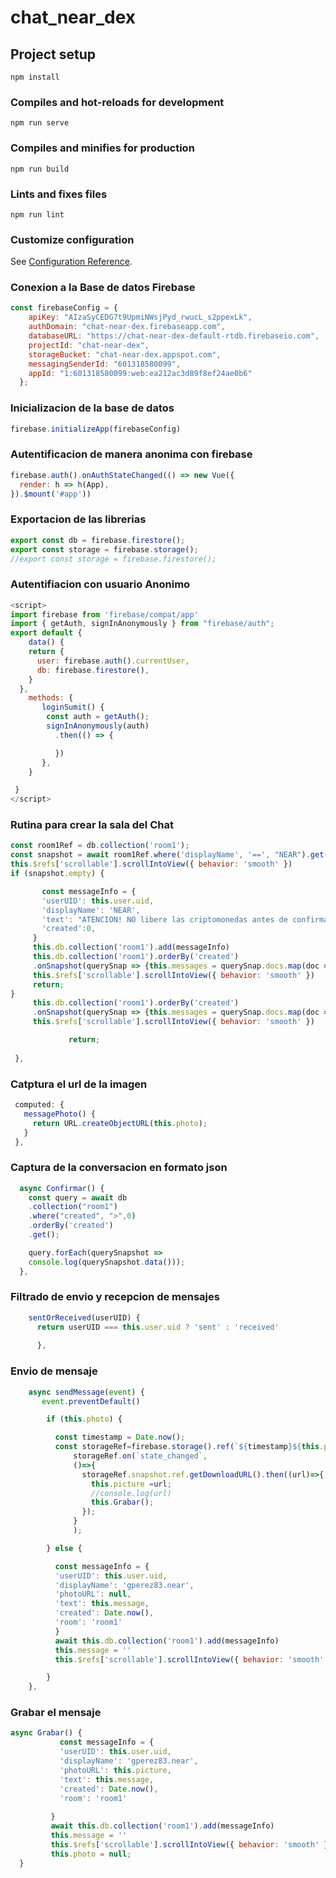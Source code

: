 # chat_near_dex

## Project setup
```
npm install
```

### Compiles and hot-reloads for development
```
npm run serve
```

### Compiles and minifies for production
```
npm run build
```

### Lints and fixes files
```
npm run lint
```

### Customize configuration
See [Configuration Reference](https://cli.vuejs.org/config/).

### Conexion a la Base de datos Firebase 

```javascript
const firebaseConfig = {
    apiKey: "AIzaSyCEDG7t9UpmiNWsjPyd_rwucL_s2ppexLk",
    authDomain: "chat-near-dex.firebaseapp.com",
    databaseURL: "https://chat-near-dex-default-rtdb.firebaseio.com",
    projectId: "chat-near-dex",
    storageBucket: "chat-near-dex.appspot.com",
    messagingSenderId: "601318580099",
    appId: "1:601318580099:web:ea212ac3d89f8ef24ae0b6"
  };
```
  
### Inicializacion de la base de datos
```javascript
firebase.initializeApp(firebaseConfig)
```

### Autentificacion de manera anonima con firebase
```javascript
firebase.auth().onAuthStateChanged(() => new Vue({
  render: h => h(App),
}).$mount('#app'))
```

### Exportacion de las librerias
```javascript
export const db = firebase.firestore();
export const storage = firebase.storage();
//export const storage = firebase.firestore();
```

### Autentifiacion con usuario Anonimo

```javascript
<script>
import firebase from 'firebase/compat/app'
import { getAuth, signInAnonymously } from "firebase/auth";
export default {
    data() {
    return {
      user: firebase.auth().currentUser,
      db: firebase.firestore(),
    }
  },
    methods: {
       loginSumit() {
        const auth = getAuth();
        signInAnonymously(auth)
          .then(() => {

          })
       }, 
    }    

 }
</script>
```

 ### Rutina para crear la sala del Chat
   
 ```javascript
 const room1Ref = db.collection('room1');
 const snapshot = await room1Ref.where('displayName', '==', "NEAR").get();
 this.$refs['scrollable'].scrollIntoView({ behavior: 'smooth' })
 if (snapshot.empty) {

        const messageInfo = {
        'userUID': this.user.uid,
        'displayName': 'NEAR',
        'text': "ATENCION! NO libere las criptomonedas antes de confirmar si el dinero llegó a su cuenta de pago (balance disponible).",
        'created':0,
      }      
      this.db.collection('room1').add(messageInfo)
      this.db.collection('room1').orderBy('created')
      .onSnapshot(querySnap => {this.messages = querySnap.docs.map(doc => doc.data())})
      this.$refs['scrollable'].scrollIntoView({ behavior: 'smooth' })
      return;  
}
      this.db.collection('room1').orderBy('created')
      .onSnapshot(querySnap => {this.messages = querySnap.docs.map(doc => doc.data())})
      this.$refs['scrollable'].scrollIntoView({ behavior: 'smooth' })

    		  return;
      
  },
```

### Catptura el url de la imagen
 ```javascript
  computed: {
    messagePhoto() {
      return URL.createObjectURL(this.photo);
    }
  },
  ```
  
 ### Captura de la conversacion en formato json
 
  ```javascript
    async Confirmar() {
      const query = await db
      .collection("room1")
      .where("created", ">",0)
      .orderBy('created')
      .get();

      query.forEach(querySnapshot => 
      console.log(querySnapshot.data()));      
    },   
  ```

### Filtrado de envio y recepcion de mensajes
```javascript
    sentOrReceived(userUID) {
      return userUID === this.user.uid ? 'sent' : 'received'
      
      },
  ```
 
### Envio de mensaje
```javascript
    async sendMessage(event) {
       event.preventDefault()

        if (this.photo) {

          const timestamp = Date.now();
          const storageRef=firebase.storage().ref(`${timestamp}${this.photo.name}`).put(this.photo);
              storageRef.on(`state_changed`,
              ()=>{
                storageRef.snapshot.ref.getDownloadURL().then((url)=>{
                  this.picture =url;
                  //console.log(url)
                  this.Grabar();
                });
              }
              );

        } else {

          const messageInfo = {
          'userUID': this.user.uid,
          'displayName': 'gperez83.near',
          'photoURL': null,
          'text': this.message,
          'created': Date.now(),
          'room': 'room1'
          }
          await this.db.collection('room1').add(messageInfo)
          this.message = ''
          this.$refs['scrollable'].scrollIntoView({ behavior: 'smooth' })

        }
    },
 ```
 
 ### Grabar el mensaje
 
 ```javascript
 async Grabar() {      
            const messageInfo = {
            'userUID': this.user.uid,
            'displayName': 'gperez83.near',
            'photoURL': this.picture,
            'text': this.message,
            'created': Date.now(),
            'room': 'room1'
            
          }
          await this.db.collection('room1').add(messageInfo)
          this.message = ''
          this.$refs['scrollable'].scrollIntoView({ behavior: 'smooth' })
          this.photo = null;
   }
```
